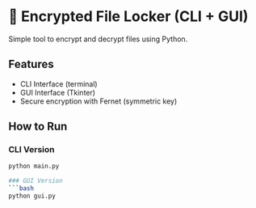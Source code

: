 # 🔐 Encrypted File Locker (CLI + GUI)

Simple tool to encrypt and decrypt files using Python.

## Features
- CLI Interface (terminal)
- GUI Interface (Tkinter)
- Secure encryption with Fernet (symmetric key)

## How to Run

### CLI Version
```bash
python main.py

### GUI Version
```bash
python gui.py
